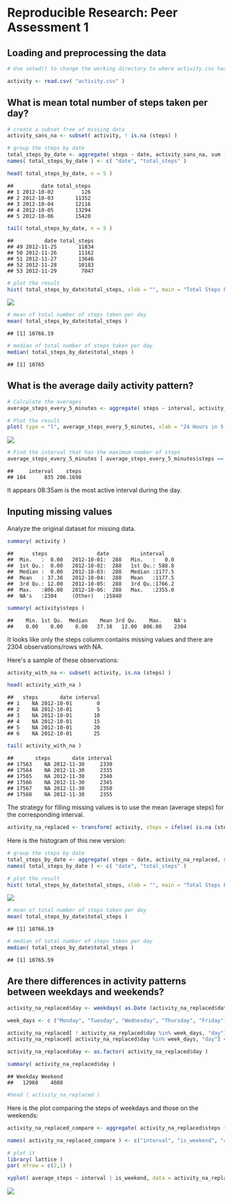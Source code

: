 # Reproducible Research: Peer Assessment 1


## Loading and preprocessing the data


```r
# Use setwd() to change the working directory to where activity.csv has been extracted from activity.zip.

activity <- read.csv( "activity.csv" )
```

## What is mean total number of steps taken per day?


```r
# create a subset free of missing data
activity_sans_na <- subset( activity, ! is.na (steps) )

# group the steps by date
total_steps_by_date <- aggregate( steps ~ date, activity_sans_na, sum )
names( total_steps_by_date ) <- c( "date", "total_steps" )

head( total_steps_by_date, n = 5 )
```

```
##         date total_steps
## 1 2012-10-02         126
## 2 2012-10-03       11352
## 3 2012-10-04       12116
## 4 2012-10-05       13294
## 5 2012-10-06       15420
```

```r
tail( total_steps_by_date, n = 5 )
```

```
##          date total_steps
## 49 2012-11-25       11834
## 50 2012-11-26       11162
## 51 2012-11-27       13646
## 52 2012-11-28       10183
## 53 2012-11-29        7047
```


```r
# plot the result
hist( total_steps_by_date$total_steps, xlab = "", main = "Total Steps Per Day" )
```

![](PA1_template_files/figure-html/unnamed-chunk-3-1.png) 

```r
# mean of total number of steps taken per day
mean( total_steps_by_date$total_steps )
```

```
## [1] 10766.19
```

```r
# median of total number of steps taken per day
median( total_steps_by_date$total_steps )
```

```
## [1] 10765
```

## What is the average daily activity pattern?


```r
# Calculate the averages
average_steps_every_5_minutes <- aggregate( steps ~ interval, activity_sans_na, mean )

# Plot the result
plot( type = "l", average_steps_every_5_minutes, xlab = "24 Hours in 5-minute Interval", ylab = "Average Steps Taken", main = "Average Daily Activities" )
```

![](PA1_template_files/figure-html/unnamed-chunk-4-1.png) 

```r
# Find the interval that has the maximum number of steps
average_steps_every_5_minutes [ average_steps_every_5_minutes$steps == max( average_steps_every_5_minutes$steps), ]
```

```
##     interval    steps
## 104      835 206.1698
```

It appears 08:35am is the most active interval during the day.

## Inputing missing values

Analyze the original dataset for missing data.


```r
summary( activity )
```

```
##      steps                date          interval     
##  Min.   :  0.00   2012-10-01:  288   Min.   :   0.0  
##  1st Qu.:  0.00   2012-10-02:  288   1st Qu.: 588.8  
##  Median :  0.00   2012-10-03:  288   Median :1177.5  
##  Mean   : 37.38   2012-10-04:  288   Mean   :1177.5  
##  3rd Qu.: 12.00   2012-10-05:  288   3rd Qu.:1766.2  
##  Max.   :806.00   2012-10-06:  288   Max.   :2355.0  
##  NA's   :2304     (Other)   :15840
```

```r
summary( activity$steps )
```

```
##    Min. 1st Qu.  Median    Mean 3rd Qu.    Max.    NA's 
##    0.00    0.00    0.00   37.38   12.00  806.00    2304
```
It looks like only the steps column contains missing values and there are 2304 observations/rows with NA.

Here's a sample of these observations:

```r
activity_with_na <- subset( activity, is.na (steps) )

head( activity_with_na )
```

```
##   steps       date interval
## 1    NA 2012-10-01        0
## 2    NA 2012-10-01        5
## 3    NA 2012-10-01       10
## 4    NA 2012-10-01       15
## 5    NA 2012-10-01       20
## 6    NA 2012-10-01       25
```

```r
tail( activity_with_na )
```

```
##       steps       date interval
## 17563    NA 2012-11-30     2330
## 17564    NA 2012-11-30     2335
## 17565    NA 2012-11-30     2340
## 17566    NA 2012-11-30     2345
## 17567    NA 2012-11-30     2350
## 17568    NA 2012-11-30     2355
```

The strategy for filling missing values is to use the mean (average steps) for the corresponding interval.


```r
activity_na_replaced <- transform( activity, steps = ifelse( is.na (steps), average_steps_every_5_minutes[ average_steps_every_5_minutes$interval == interval, ]$steps, steps) )
```

Here is the histogram of this new version:

```r
# group the steps by date
total_steps_by_date <- aggregate( steps ~ date, activity_na_replaced, sum )
names( total_steps_by_date ) <- c( "date", "total_steps" )

# plot the result
hist( total_steps_by_date$total_steps, xlab = "", main = "Total Steps Per Day (NAs replaced)" )
```

![](PA1_template_files/figure-html/unnamed-chunk-8-1.png) 

```r
# mean of total number of steps taken per day
mean( total_steps_by_date$total_steps )
```

```
## [1] 10766.19
```

```r
# median of total number of steps taken per day
median( total_steps_by_date$total_steps )
```

```
## [1] 10765.59
```


## Are there differences in activity patterns between weekdays and weekends?

```r
activity_na_replaced$day <- weekdays( as.Date (activity_na_replaced$date) )

week_days <- c ("Monday", "Tuesday", "Wednesday", "Thursday", "Friday")

activity_na_replaced[ ! activity_na_replaced$day %in% week_days, "day"] <- "Weekend" 
activity_na_replaced[ activity_na_replaced$day %in% week_days, "day"] <- "Weekday" 

activity_na_replaced$day <- as.factor( activity_na_replaced$day )

summary( activity_na_replaced$day )
```

```
## Weekday Weekend 
##   12960    4608
```

```r
#head ( activity_na_replaced )
```

Here is the plot comparing the steps of weekdays and those on the weekends:

```r
activity_na_replaced_compare <- aggregate( activity_na_replaced$steps ~ activity_na_replaced$interval + activity_na_replaced$day, activity_na_replaced, mean )

names( activity_na_replaced_compare ) <- c("interval", "is_weekend", "average_steps")

# plot it
library( lattice )
par( mfrow = c(2,1) )

xyplot( average_steps ~ interval | is_weekend, data = activity_na_replaced_compare, type = "l", aspect = 2/5, ylab = "Number of steps", main = "Average Daily Pattern" )
```

![](PA1_template_files/figure-html/unnamed-chunk-10-1.png) 
